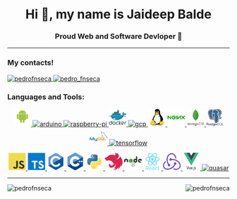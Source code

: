 <h1 align="center">Hi 👋, my name is Jaideep Balde</h1>
<h3 align="center">Proud Web and Software Devloper 🚀</h3>

---

<h3 align="left">My contacts!</h3>
<p align="left">
  <a href="[[https://linkedin.com/in/jaideep-balde](https://www.linkedin.com/in/jaideep-balde-220a43204/)](https://www.linkedin.com/in/jaideep-balde-220a43204/)" target="blank">
    <img align="center" src="https://raw.githubusercontent.com/rahuldkjainz/github-profile-readme-generator/master/src/images/icons/Social/linked-in-alt.svg" alt="pedrofnseca" height="30" width="40" />
  </a>
  <a href="https://instagram.com/pedro_fnseca" target="blank">
    <img align="center" src="https://raw.githubusercontent.com/rahuldkjain/github-profile-readme-generator/master/src/images/icons/Social/instagram.svg" alt="pedro_fnseca" height="30" width="40" />
  </a>
</p>

<h3 align="left">Languages and Tools:</h3>
  <p align="center"> 
    <a href="https://developer.android.com" target="_blank" rel="noreferrer"> 
      <img src="https://raw.githubusercontent.com/devicons/devicon/master/icons/android/android-original-wordmark.svg" alt="android" width="40" height="40"/> 
    </a> 
    <a href="https://www.arduino.cc/" target="_blank" rel="noreferrer"> 
      <img src="https://cdn.worldvectorlogo.com/logos/arduino-1.svg" alt="arduino" width="40" height="40"/> 
    </a> 
    <a href="https://www.raspberrypi.com/" target="_blank" rel="noreferrer"> 
      <img src="https://img.icons8.com/color/48/raspberry-pi.png" alt="raspberry-pi" width="40" height="40"/> 
    </a>
    <a href="https://www.docker.com/" target="_blank" rel="noreferrer"> 
      <img src="https://raw.githubusercontent.com/devicons/devicon/master/icons/docker/docker-original-wordmark.svg" alt="docker" width="40" height="40"/> 
    </a> 
    <a href="https://cloud.google.com" target="_blank" rel="noreferrer"> 
      <img src="https://www.vectorlogo.zone/logos/google_cloud/google_cloud-icon.svg" alt="gcp" width="40" height="40"/> 
    </a>
    <a href="https://www.linux.org/" target="_blank" rel="noreferrer"> 
      <img src="https://raw.githubusercontent.com/devicons/devicon/master/icons/linux/linux-original.svg" alt="linux" width="40" height="40"/> 
    </a>
    <a href="https://www.nginx.com" target="_blank" rel="noreferrer"> 
      <img src="https://raw.githubusercontent.com/devicons/devicon/master/icons/nginx/nginx-original.svg" alt="nginx" width="40" height="40"/> 
    </a> 
    <a href="https://www.mongodb.com/" target="_blank" rel="noreferrer"> 
      <img src="https://raw.githubusercontent.com/devicons/devicon/master/icons/mongodb/mongodb-original-wordmark.svg" alt="mongodb" width="40" height="40"/> 
    </a> 
    <a href="https://www.postgresql.org" target="_blank" rel="noreferrer"> 
      <img src="https://raw.githubusercontent.com/devicons/devicon/master/icons/postgresql/postgresql-original-wordmark.svg" alt="postgresql" width="40" height="40"/> 
    </a>
    <a href="https://www.mysql.com/" target="_blank" rel="noreferrer"> 
      <img src="https://raw.githubusercontent.com/devicons/devicon/master/icons/mysql/mysql-original-wordmark.svg" alt="mysql" width="40" height="40"/>
    </a>
    <a href="https://www.tensorflow.org" target="_blank" rel="noreferrer">
      <img src="https://www.vectorlogo.zone/logos/tensorflow/tensorflow-icon.svg" alt="tensorflow" width="40" height="40"/>
    </a>
  </p>
  <p align="center">
    <a href="https://developer.mozilla.org/en-US/docs/Web/JavaScript" target="_blank" rel="noreferrer"> 
      <img src="https://raw.githubusercontent.com/devicons/devicon/master/icons/javascript/javascript-original.svg" alt="javascript" width="40" height="40"/> 
    </a>
    <a href="https://www.typescriptlang.org/" target="_blank" rel="noreferrer">
      <img src="https://raw.githubusercontent.com/devicons/devicon/master/icons/typescript/typescript-original.svg" alt="typescript" width="40" height="40"/>
    </a>
    <a href="https://www.cprogramming.com/" target="_blank" rel="noreferrer"> 
      <img src="https://raw.githubusercontent.com/devicons/devicon/master/icons/c/c-original.svg" alt="c" width="40" height="40"/> 
    </a> 
    <a href="https://www.w3schools.com/cpp/" target="_blank" rel="noreferrer"> 
      <img src="https://raw.githubusercontent.com/devicons/devicon/master/icons/cplusplus/cplusplus-original.svg" alt="cplusplus" width="40" height="40"/> 
    </a>
    <a href="https://www.python.org" target="_blank" rel="noreferrer"> 
      <img src="https://raw.githubusercontent.com/devicons/devicon/master/icons/python/python-original.svg" alt="python" width="40" height="40"/> 
    </a> 
    <a href="https://nestjs.com/" target="_blank" rel="noreferrer"> 
      <img src="https://raw.githubusercontent.com/devicons/devicon/master/icons/nestjs/nestjs-plain.svg" alt="nestjs" width="40" height="40"/> 
    </a> 
    <a href="https://nodejs.org" target="_blank" rel="noreferrer"> 
      <img src="https://raw.githubusercontent.com/devicons/devicon/master/icons/nodejs/nodejs-original-wordmark.svg" alt="nodejs" width="40" height="40"/> 
    </a>
    <a href="https://reactjs.org/" target="_blank" rel="noreferrer"> 
      <img src="https://raw.githubusercontent.com/devicons/devicon/master/icons/react/react-original-wordmark.svg" alt="react" width="40" height="40"/> 
    </a> 
    <a href="https://redux.js.org" target="_blank" rel="noreferrer"> 
      <img src="https://raw.githubusercontent.com/devicons/devicon/master/icons/redux/redux-original.svg" alt="redux" width="40" height="40"/> 
    </a>
    <a href="https://vuejs.org/" target="_blank" rel="noreferrer"> 
      <img src="https://raw.githubusercontent.com/devicons/devicon/master/icons/vuejs/vuejs-original-wordmark.svg" alt="vuejs" width="40" height="40"/> 
    </a>
    <a href="https://quasar.dev/" target="_blank" rel="noreferrer"> 
      <img src="https://cdn.quasar.dev/logo/svg/quasar-logo.svg" alt="quasar" width="40" height="40"/> 
    </a> 
  </p>

---

<p align="center">
<img align="left" height="150" src="https://github-readme-stats.vercel.app/api/top-langs?username=pedrofnseca&show_icons=true&locale=en&layout=compact&theme=dark" alt="pedrofnseca" />

<img align="right" height="150" src="https://github-readme-streak-stats.herokuapp.com/?user=pedrofnseca&theme=dark" alt="pedrofnseca" />
</p>
